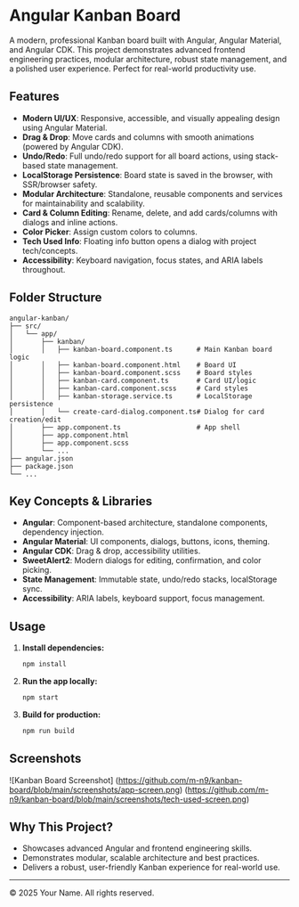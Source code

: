 
# Angular Kanban Board

A modern, professional Kanban board built with Angular, Angular Material, and Angular CDK. This project demonstrates advanced frontend engineering practices, modular architecture, robust state management, and a polished user experience. Perfect for real-world productivity use.

## Features

- **Modern UI/UX**: Responsive, accessible, and visually appealing design using Angular Material.
- **Drag & Drop**: Move cards and columns with smooth animations (powered by Angular CDK).
- **Undo/Redo**: Full undo/redo support for all board actions, using stack-based state management.
- **LocalStorage Persistence**: Board state is saved in the browser, with SSR/browser safety.
- **Modular Architecture**: Standalone, reusable components and services for maintainability and scalability.
- **Card & Column Editing**: Rename, delete, and add cards/columns with dialogs and inline actions.
- **Color Picker**: Assign custom colors to columns.
- **Tech Used Info**: Floating info button opens a dialog with project tech/concepts.
- **Accessibility**: Keyboard navigation, focus states, and ARIA labels throughout.

## Folder Structure

```
angular-kanban/
├── src/
│   └── app/
│       ├── kanban/
│       │   ├── kanban-board.component.ts      # Main Kanban board logic
│       │   ├── kanban-board.component.html    # Board UI
│       │   ├── kanban-board.component.scss    # Board styles
│       │   ├── kanban-card.component.ts       # Card UI/logic
│       │   ├── kanban-card.component.scss     # Card styles
│       │   ├── kanban-storage.service.ts      # LocalStorage persistence
│       │   └── create-card-dialog.component.ts# Dialog for card creation/edit
│       ├── app.component.ts                   # App shell
│       ├── app.component.html
│       ├── app.component.scss
│       └── ...
├── angular.json
├── package.json
└── ...
```

## Key Concepts & Libraries

- **Angular**: Component-based architecture, standalone components, dependency injection.
- **Angular Material**: UI components, dialogs, buttons, icons, theming.
- **Angular CDK**: Drag & drop, accessibility utilities.
- **SweetAlert2**: Modern dialogs for editing, confirmation, and color picking.
- **State Management**: Immutable state, undo/redo stacks, localStorage sync.
- **Accessibility**: ARIA labels, keyboard support, focus management.

## Usage

1. **Install dependencies:**
   ```sh
   npm install
   ```
2. **Run the app locally:**
   ```sh
   npm start
   ```
3. **Build for production:**
   ```sh
   npm run build
   ```

## Screenshots

![Kanban Board Screenshot] (https://github.com/m-n9/kanban-board/blob/main/screenshots/app-screen.png)
(https://github.com/m-n9/kanban-board/blob/main/screenshots/tech-used-screen.png)


## Why This Project?

- Showcases advanced Angular and frontend engineering skills.
- Demonstrates modular, scalable architecture and best practices.
- Delivers a robust, user-friendly Kanban experience for real-world use.

---

© 2025 Your Name. All rights reserved.
